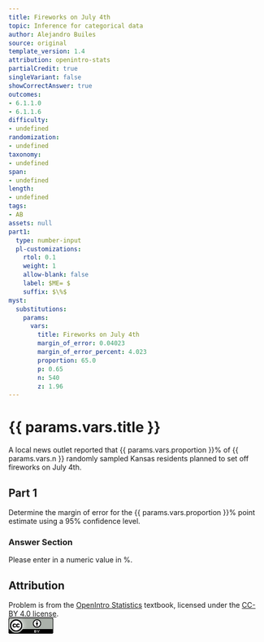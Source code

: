 ```yaml
---
title: Fireworks on July 4th
topic: Inference for categorical data
author: Alejandro Builes
source: original
template_version: 1.4
attribution: openintro-stats
partialCredit: true
singleVariant: false
showCorrectAnswer: true
outcomes:
- 6.1.1.0
- 6.1.1.6
difficulty:
- undefined
randomization:
- undefined
taxonomy:
- undefined
span:
- undefined
length:
- undefined
tags:
- AB
assets: null
part1:
  type: number-input
  pl-customizations:
    rtol: 0.1
    weight: 1
    allow-blank: false
    label: $ME= $
    suffix: $\%$
myst:
  substitutions:
    params:
      vars:
        title: Fireworks on July 4th
        margin_of_error: 0.04023
        margin_of_error_percent: 4.023
        proportion: 65.0
        p: 0.65
        n: 540
        z: 1.96
---
```

# {{ params.vars.title }}
A local news outlet reported that {{ params.vars.proportion }}% of {{ params.vars.n }} randomly sampled Kansas residents planned to set off fireworks on July 4th.

## Part 1

Determine the margin of error for the {{ params.vars.proportion }}% point estimate using a 95% confidence level.

### Answer Section

Please enter in a numeric value in %.

## Attribution

Problem is from the [OpenIntro Statistics](https://openintro.org/book/os/) textbook, licensed under the [CC-BY 4.0 license](https://creativecommons.org/licenses/by/4.0/).<br>![Image representing the Creative Commons 4.0 BY license.](https://raw.githubusercontent.com/firasm/bits/master/by.png)
